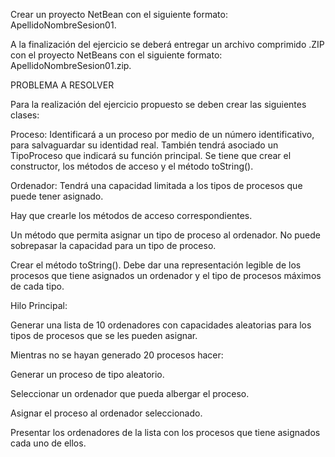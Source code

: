 Crear un proyecto NetBean con el siguiente formato: ApellidoNombreSesion01.

 

A la finalización del ejercicio se deberá entregar un archivo comprimido .ZIP con el proyecto NetBeans con el siguiente formato: ApellidoNombreSesion01.zip.

PROBLEMA A RESOLVER

Para la realización del ejercicio propuesto se deben crear las siguientes clases:

Proceso: Identificará a un proceso por medio de un número identificativo, para salvaguardar su identidad real. También tendrá asociado un TipoProceso que indicará su función principal. Se tiene que crear el constructor, los métodos de acceso y el método toString().

Ordenador: Tendrá una capacidad limitada a los tipos de procesos que puede tener asignado. 

Hay que crearle los métodos de acceso correspondientes.

Un método que permita asignar un tipo de proceso al ordenador. No puede sobrepasar la capacidad para un tipo de proceso.

Crear el método toString(). Debe dar una representación legible de los procesos que tiene asignados un ordenador y el tipo de procesos máximos de cada tipo.

 Hilo Principal:

Generar una lista de 10 ordenadores con capacidades aleatorias para los tipos de procesos que se les pueden asignar.

Mientras no se hayan generado 20 procesos hacer:

Generar un proceso de tipo aleatorio.

Seleccionar un ordenador que pueda albergar el proceso.

Asignar el proceso al ordenador seleccionado.

Presentar los ordenadores de la lista con los procesos que tiene asignados cada uno de ellos.
